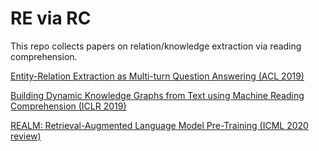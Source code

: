# RE via RC


This repo collects papers on relation/knowledge extraction via reading comprehension.

[Entity-Relation Extraction as Multi-turn Question Answering (ACL 2019)](https://arxiv.org/pdf/1905.05529.pdf)

[Building Dynamic Knowledge Graphs from Text using Machine Reading Comprehension (ICLR 2019)](https://arxiv.org/pdf/1810.05682.pdf)

[REALM: Retrieval-Augmented Language Model Pre-Training (ICML 2020 review)](https://kentonl.com/pub/gltpc.2020.pdf)
